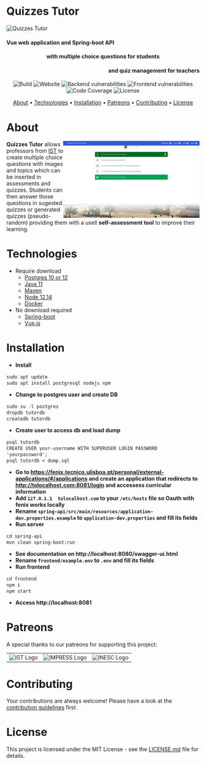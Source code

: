 
# Quizzes Tutor

<span align="center">
  <img src="https://quizzes-tutor.tecnico.ulisboa.pt/logo_optimized.png" alt="Quizzes Tutor" width="200">
</span>

<h4 align="left">Vue web application and Spring-boot API</h4>
<h4 align="center">with multiple choice questions for students</h4>
<h4 align="right">and quiz management for teachers</h4>

<p align="center">
  <img src="https://img.shields.io/github/workflow/status/socialsoftware/as-tutor/build" alt="Build">
  <img src="https://img.shields.io/website?url=https%3A%2F%2Fquizzes-tutor.tecnico.ulisboa.pt" alt="Website">
  <img src="https://snyk.io/test/github/socialsoftware/as-tutor/badge.svg?targetFile=spring-api/pom.xml" alt="Backend vulnerabilities">
  <img src="https://snyk.io/test/github/socialsoftware/as-tutor/badge.svg?targetFile=frontend/package.json" alt="Frontend vulnerabilities">
  <img src="https://codecov.io/gh/socialsoftware/as-tutor/branch/master/graph/badge.svg" alt="Code Coverage">
  <img src="https://img.shields.io/github/license/socialsoftware/as-tutor"alt="License">
</p>

<p align="center">
  <a href="#about">About</a> •
  <a href="#technologies">Technologies</a> •
  <a href="#installation">Installation</a> •
  <a href="#patreons">Patreons</a> •
  <a href="#contributing">Contributing</a> •
  <a href="#license">License</a>
</p>

# About

<img align="right" src="./frontend/public/Screenshot.png" height="200">

**Quizzes Tutor** allows professors from [IST](https://tecnico.ulisboa.pt/pt/) to create multiple choice questions with images and topics which can be inserted in assessments and quizzes.
Students can then answer those questions in sugested quizzes or generated quizzes (pseudo-random) providing them with a usell **self-assessment tool** to improve their learning.

# Technologies

* Require download
  * [Postgres 10 or 12](https://www.postgresql.org/)
  * [Java 11](https://www.oracle.com/technetwork/java/javase/downloads/jdk11-downloads-5066655.html)
  * [Maven](https://maven.apache.org/download.cgi)
  * [Node 12.14](https://nodejs.org/en/)
  * [Docker](https://www.docker.com/)
* No download required
  * [Spring-boot](https://spring.io/)
  * [Vue.js](https://vuejs.org/)

# Installation

* **Install**
```
sudo apt update
sudo apt install postgresql nodejs npm
```
* **Change to postgres user and create DB**
```
sudo su -l postgres
dropdb tutordb
createdb tutordb
```
* **Create user to access db and load dump**
```
psql tutordb
CREATE USER your-username WITH SUPERUSER LOGIN PASSWORD 'yourpassword';
psql tutordb < dump.sql
```
* **Go to https://fenix.tecnico.ulisboa.pt/personal/external-applications/#/applications and create an application that redirects to http://tolocalhost.com:8081/login and accessess curricular information**
* **Add `127.0.1.1	tolocalhost.com` to your `/etc/hosts` file so Oauth with fenix works locally**
* **Rename `spring-api/src/main/resources/application-dev.properties.example` to `application-dev.properties` and fill its fields**
* **Run server**
```
cd spring-api
mvn clean spring-boot:run
```
* **See documentation on http://localhost:8080/swagger-ui.html**
* **Rename `frontend/example.env` to `.env` and fill its fields**
* **Run frontend**
```
cd frontend
npm i
npm start
```
* **Access http://localhost:8081**

# Patreons

A special thanks to our patreons for supporting this project:

<table>
  <tr>
    <td><img src="https://math.tecnico.ulisboa.pt/img/Tecnico_logo.svg" alt="IST Logo"/></td>
    <td><img src="https://www.inesc-id.pt/wp-content/uploads/2018/01/impress_logo_703x316.png" alt="IMPRESS Logo"/></td>
    <td><img src="http://gaips.inesc-id.pt/sapient/wp-content/uploads/2014/11/logo_inesc.png" alt="INESC Logo"/></td>
  </tr>
</table>

# Contributing

Your contributions are always welcome! Please have a look at the [contribution guidelines](https://github.com/socialsoftware/as-tutor/wiki/Guidelines) first.

# License

This project is licensed under the MIT License - see the [LICENSE.md](LICENSE.md) file for details.
